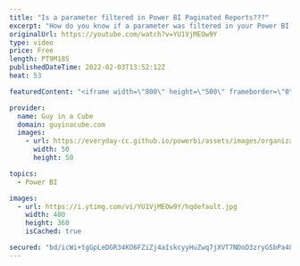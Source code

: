 ```yaml
---
title: "Is a parameter filtered in Power BI Paginated Reports???"
excerpt: "How do you know if a parameter was filtered in your Power BI Paginated Reports? Was a slicer used in the Power BI report that is using the Paginated visual? Adam shows you a way you can find out!  Create and use the paginated report visual https://docs.microsoft.com/en-us/power-bi/visuals/paginated-report-visual"
originalUrl: https://youtube.com/watch?v=YU1VjMEOw9Y
type: video
price: Free
length: PT9M18S
publishedDateTime: 2022-02-03T13:52:12Z
heat: 53

featuredContent: "<iframe width=\"800\" height=\"500\" frameborder=\"0\" src=\"https://www.youtube.com/embed/YU1VjMEOw9Y\" allow=\"accelerometer; autoplay; encrypted-media; gyroscope; picture-in-picture\" allowfullscreen></iframe>"

provider:
  name: Guy in a Cube
  domain: guyinacube.com
  images:
    - url: https://everyday-cc.github.io/powerbi/assets/images/organizations/guyinacube.com-50x50.jpg
      width: 50
      height: 50

topics:
  - Power BI

images:
  - url: https://i.ytimg.com/vi/YU1VjMEOw9Y/hqdefault.jpg
    width: 480
    height: 360
    isCached: true

secured: "bd/icWi+tgGpLeDGR34KO6FZiZj4aIskcyyHuZwq7jXVT7NDoD3zryGSbPa48rbK8L5ZZX+jOYwb4kvL94fvCC9/HLeVbKfnDnBR677cs+ogGuWU7+PFuZORz/X+q2sbpFOcImCNC3xeWpwCM6Ny1Fp162kAIMAmKCVz5c49vvMIu1Sf5vSyAft7x9O1kG8J8O6EH/WWW1ZI72Iuq/3rW7ZH1WIbHOEjvY53Wn1myY9DT1rLFgAViD7cyXefeYe4+xMHxlD4eTSImhFlW98/iOjAoBBIZr2uq97RFR6dq0T484xmQ7SoqYLpaM+eCW4kLiznCe1Sl7FAILN5vhmxgZpJo2ijyzP0YunTh8I/D63OzRhc2i/SEx86dsphv1EoHyRsapJKTIMiroCD5TMFtG3l6w9spkS7F4TpM3wJImM=;7Fi8YXhcXLFAlY3DH8Jpmg=="
---
```


